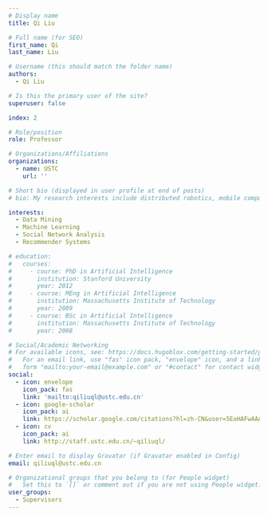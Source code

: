 ```yaml
---
# Display name
title: Qi Liu

# Full name (for SEO)
first_name: Qi
last_name: Liu

# Username (this should match the folder name)
authors:
  - Qi Liu

# Is this the primary user of the site?
superuser: false

index: 2

# Role/position
role: Professor

# Organizations/Affiliations
organizations:
  - name: USTC
    url: ''

# Short bio (displayed in user profile at end of posts)
# bio: My research interests include distributed robotics, mobile computing and programmable matter.

interests:
  - Data Mining
  - Machine Learning
  - Social Network Analysis
  - Recommender Systems

# education:
#   courses:
#     - course: PhD in Artificial Intelligence
#       institution: Stanford University
#       year: 2012
#     - course: MEng in Artificial Intelligence
#       institution: Massachusetts Institute of Technology
#       year: 2009
#     - course: BSc in Artificial Intelligence
#       institution: Massachusetts Institute of Technology
#       year: 2008

# Social/Academic Networking
# For available icons, see: https://docs.hugoblox.com/getting-started/page-builder/#icons
#   For an email link, use "fas" icon pack, "envelope" icon, and a link in the
#   form "mailto:your-email@example.com" or "#contact" for contact widget.
social:
  - icon: envelope
    icon_pack: fas
    link: 'mailto:qiliuql@ustc.edu.cn'
  - icon: google-scholar
    icon_pack: ai
    link: https://scholar.google.com/citations?hl=zh-CN&user=5EoHAFwAAAAJ
  - icon: cv
    icon_pack: ai
    link: http://staff.ustc.edu.cn/~qiliuql/

# Enter email to display Gravatar (if Gravatar enabled in Config)
email: qiliuql@ustc.edu.cn

# Organizational groups that you belong to (for People widget)
#   Set this to `[]` or comment out if you are not using People widget.
user_groups:
  - Supervisors
---
```



